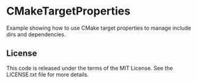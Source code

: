 # CMakeTargetProperties

Example showing how to use CMake target properties to manage include dirs and dependencies.

## License

This code is released under the terms of the MIT License. See the LICENSE.txt file for more details.